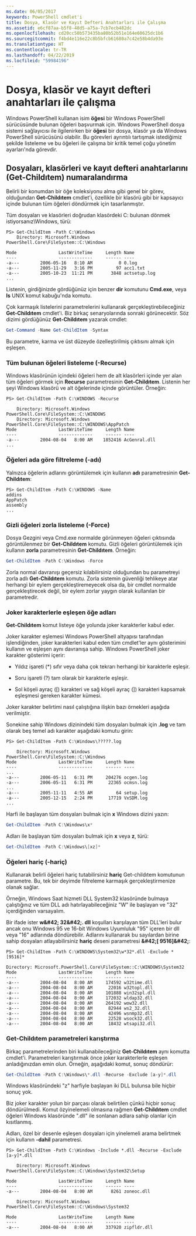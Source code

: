```yaml
---
ms.date: 06/05/2017
keywords: PowerShell cmdlet'i
title: Dosya, Klasör ve Kayıt Defteri Anahtarları ile Çalışma
ms.assetid: e6cf87aa-b5f8-48d5-a75a-7cb7ecb482dc
ms.openlocfilehash: cd20cc50b573435ba80b52b51e164e60625dc1b6
ms.sourcegitcommit: f4bd4e116e22c8b5bfcb61680a7c42e58b4da93e
ms.translationtype: HT
ms.contentlocale: tr-TR
ms.lasthandoff: 04/22/2019
ms.locfileid: "59984196"
---
```

# <a name="working-with-files-folders-and-registry-keys"></a>Dosya, klasör ve kayıt defteri anahtarları ile çalışma

Windows PowerShell kullanan isim **öğesi** bir Windows PowerShell sürücüsünde bulunan öğeleri başvurmak için. Windows PowerShell dosya sistemi sağlayıcısı ile ilgilenirken bir **öğesi** bir dosya, klasör ya da Windows PowerShell sürücüsünü olabilir. Bu görevleri ayrıntılı tartışmak istediğimiz şekilde listeleme ve bu öğeleri ile çalışma bir kritik temel çoğu yönetim ayarları'nda görevdir.

## <a name="enumerating-files-folders-and-registry-keys-get-childitem"></a>Dosyaları, klasörleri ve kayıt defteri anahtarlarını (Get-Childıtem) numaralandırma

Belirli bir konumdan bir öğe koleksiyonu alma gibi genel bir görev, olduğundan **Get-Childıtem** cmdlet'i, özellikle bir klasörü gibi bir kapsayıcı içinde bulunan tüm öğeleri döndürmek için tasarlanmıştır.

Tüm dosyaları ve klasörleri doğrudan klasördeki C: bulunan dönmek istiyorsanız\\Windows, türü:

```
PS> Get-ChildItem -Path C:\Windows
    Directory: Microsoft.Windows PowerShell.Core\FileSystem::C:\Windows

Mode                LastWriteTime     Length Name
----                -------------     ------ ----
-a---        2006-05-16   8:10 AM          0 0.log
-a---        2005-11-29   3:16 PM         97 acc1.txt
-a---        2005-10-23  11:21 PM       3848 actsetup.log
...
```

Listenin, girdiğinizde gördüğünüz için benzer **dir** komutunu **Cmd.exe**, veya **ls** UNIX komut kabuğu'nda komutu.

Çok karmaşık listelerini parametrelerini kullanarak gerçekleştirebileceğiniz **Get-Childıtem** cmdlet'i. Biz birkaç senaryolarında sonraki görünecektir. Söz dizimi gördüğünüz **Get-Childıtem** yazarak cmdlet:

```powershell
Get-Command -Name Get-ChildItem -Syntax
```

Bu parametre, karma ve üst düzeyde özelleştirilmiş çıktısını almak için eşleşen.

### <a name="listing-all-contained-items--recurse"></a>Tüm bulunan öğeleri listeleme (-Recurse)

Windows klasörünün içindeki öğeleri hem de alt klasörleri içinde yer alan tüm öğeleri görmek için **Recurse** parametresinin **Get-Childıtem**. Listenin her şeyi Windows klasörü ve alt öğelerinde içinde görüntüler. Örneğin:

```
PS> Get-ChildItem -Path C:\WINDOWS -Recurse

    Directory: Microsoft.Windows PowerShell.Core\FileSystem::C:\WINDOWS
    Directory: Microsoft.Windows PowerShell.Core\FileSystem::C:\WINDOWS\AppPatch
Mode                LastWriteTime     Length Name
----                -------------     ------ ----
-a---        2004-08-04   8:00 AM    1852416 AcGenral.dll
...
```

### <a name="filtering-items-by-name--name"></a>Öğeleri ada göre filtreleme (-adı)

Yalnızca öğelerin adlarını görüntülemek için kullanın **adı** parametresinin **Get-Childıtem**:

```
PS> Get-ChildItem -Path C:\WINDOWS -Name
addins
AppPatch
assembly
...
```

### <a name="forcibly-listing-hidden-items--force"></a>Gizli öğeleri zorla listeleme (-Force)

Dosya Gezgini veya Cmd.exe normalde görünmeyen öğeleri çıktısında görüntülenmez bir **Get-Childıtem** komutu. Gizli öğeleri görüntülemek için kullanın **zorla** parametresinin **Get-Childıtem**. Örneğin:

```powershell
Get-ChildItem -Path C:\Windows -Force
```

Zorla normal davranışı geçersiz kılabilirsiniz olduğundan bu parametreyi zorla adlı **Get-Childıtem** komutu. Zorla sistemin güvenliği tehlikeye atar herhangi bir eylem gerçekleştiremeyecek olsa da, bir cmdlet normalde gerçekleştirecek değil, bir eylem zorlar yaygın olarak kullanılan bir parametredir.

### <a name="matching-item-names-with-wildcards"></a>Joker karakterlerle eşleşen öğe adları

**Get-Childıtem** komut listeye öğe yolunda joker karakterler kabul eder.

Joker karakter eşlemesi Windows PowerShell altyapısı tarafından işlendiğinden, joker karakterleri kabul eden tüm cmdlet'ler aynı gösterimini kullanın ve eşleşen aynı davranışa sahip. Windows PowerShell joker karakter gösterimi içerir:

- Yıldız işareti (\*) sıfır veya daha çok tekrarı herhangi bir karakterle eşleşir.

- Soru işareti (?) tam olarak bir karakterle eşleşir.

- Sol köşeli ayraç (\[) karakteri ve sağ köşeli ayraç (]) karakteri kapsamak eşleşmesi gereken karakter kümesi.

Joker karakter belirtimi nasıl çalıştığına ilişkin bazı örnekleri aşağıda verilmiştir.

Sonekine sahip Windows dizinindeki tüm dosyaları bulmak için **.log** ve tam olarak beş temel adı karakter aşağıdaki komutu girin:

```
PS> Get-ChildItem -Path C:\Windows\?????.log

    Directory: Microsoft.Windows PowerShell.Core\FileSystem::C:\Windows
Mode                LastWriteTime     Length Name
----                -------------     ------ ----
...
-a---        2006-05-11   6:31 PM     204276 ocgen.log
-a---        2006-05-11   6:31 PM      22365 ocmsn.log
...
-a---        2005-11-11   4:55 AM         64 setup.log
-a---        2005-12-15   2:24 PM      17719 VxSDM.log
...
```

Harfi ile başlayan tüm dosyaları bulmak için **x** Windows dizini yazın:

```powershell
Get-ChildItem -Path C:\Windows\x*
```

Adları ile başlayan tüm dosyaları bulmak için **x** veya **z**, türü:

```powershell
Get-ChildItem -Path C:\Windows\[xz]*
```

### <a name="excluding-items--exclude"></a>Öğeleri hariç (-hariç)

Kullanarak belirli öğeleri hariç tutabilirsiniz **hariç** Get-childıtem komutunun parametre. Bu, tek bir deyimde filtreleme karmaşık gerçekleştirmenize olanak sağlar.

Örneğin, Windows Saat hizmeti DLL System32 klasöründe bulmaya çalıştığınız ve tüm DLL adı hatırlayabileceğiniz "W" ile başlayan ve "32" içerdiğinden varsayalım.

Bir ifade ister **w\&#42; 32\&#42;. dll** koşulları karşılayan tüm DLL'leri bulur ancak onu Windows 95 ve 16-bit Windows Uyumluluk "95" içeren bir dll veya "16" adlarında döndürebilir. Adlarını kullanarak bu sayılardan birine sahip dosyaları atlayabilirsiniz **hariç** deseni parametresi  **\&#42;\[ 9516]\&#42;**:

```
PS> Get-ChildItem -Path C:\WINDOWS\System32\w*32*.dll -Exclude *[9516]*

Directory: Microsoft.PowerShell.Core\FileSystem::C:\WINDOWS\System32
Mode                LastWriteTime     Length Name
----                -------------     ------ ----
-a---        2004-08-04   8:00 AM     174592 w32time.dll
-a---        2004-08-04   8:00 AM      22016 w32topl.dll
-a---        2004-08-04   8:00 AM     101888 win32spl.dll
-a---        2004-08-04   8:00 AM     172032 wldap32.dll
-a---        2004-08-04   8:00 AM     264192 wow32.dll
-a---        2004-08-04   8:00 AM      82944 ws2_32.dll
-a---        2004-08-04   8:00 AM      42496 wsnmp32.dll
-a---        2004-08-04   8:00 AM      22528 wsock32.dll
-a---        2004-08-04   8:00 AM      18432 wtsapi32.dll
```

### <a name="mixing-get-childitem-parameters"></a>Get-Childıtem parametreleri karıştırma

Birkaç parametrelerinden biri kullanabileceğiniz **Get-Childıtem** aynı komutta cmdlet'i. Parametreleri karıştırmak önce joker karakterlerle eşleşen anladığınızdan emin olun. Örneğin, aşağıdaki komut, sonuç döndürür:

```powershell
Get-ChildItem -Path C:\Windows\*.dll -Recurse -Exclude [a-y]*.dll
```

Windows klasöründeki "z" harfiyle başlayan iki DLL bulunsa bile hiçbir sonuç yok.

Biz joker karakter yolun bir parçası olarak belirtilen çünkü hiçbir sonuç döndürülmedi. Komut özyinelemeli olmasına rağmen **Get-Childıtem** cmdlet öğeleri Windows klasöründe ".dll" ile sonlanan adlara sahip olanlar için kısıtlanmış.

Adları, özel bir desenle eşleşen dosyaları için yinelemeli arama belirtmek için kullanın **-dahil** parametresi.

```
PS> Get-ChildItem -Path C:\Windows -Include *.dll -Recurse -Exclude [a-y]*.dll

    Directory: Microsoft.Windows PowerShell.Core\FileSystem::C:\Windows\System32\Setup

Mode                LastWriteTime     Length Name
----                -------------     ------ ----
-a---        2004-08-04   8:00 AM       8261 zoneoc.dll

    Directory: Microsoft.Windows PowerShell.Core\FileSystem::C:\Windows\System32

Mode                LastWriteTime     Length Name
----                -------------     ------ ----
-a---        2004-08-04   8:00 AM     337920 zipfldr.dll
```